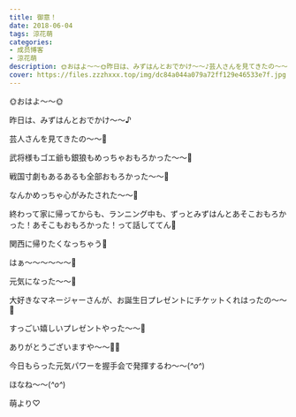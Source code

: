 ```yaml
---
title: 御意！
date: 2018-06-04
tags: 涼花萌
categories: 
- 成员博客
- 涼花萌
description: 🌞おはよ〜〜🌞昨日は、みずはんとおでかけ～～♪芸人さんを見てきたの〜〜💓武将様もゴエ爺も銀狼もめっちゃおもろかった〜〜...
cover: https://files.zzzhxxx.top/img/dc84a044a079a72ff129e46533e7f.jpg 
---
```








🌞おはよ〜〜🌞





昨日は、みずはんとおでかけ～～♪














芸人さんを見てきたの〜〜💓













武将様もゴエ爺も銀狼もめっちゃおもろかった〜〜💓




戦国寸劇もあるあるも全部おもろかった〜〜💓






なんかめっちゃ心がみたされた〜〜💓





終わって家に帰ってからも、ランニング中も、ずっとみずはんとあそこおもろかった！あそこもおもろかった！って話しててん🤗







関西に帰りたくなっちゃう💓







はぁ〜〜〜〜〜〜💓



元気になった〜〜💓







大好きなマネージャーさんが、お誕生日プレゼントにチケットくれはったの〜〜💓




すっごい嬉しいプレゼントやった〜〜🙈



ありがとうございますや〜〜💓💓








今日もらった元気パワーを握手会で発揮するわ〜〜(*^o^*)









ほなね〜〜(*^o^*)





萌より♡


